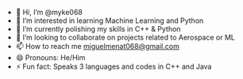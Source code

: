 - 👋 Hi, I’m @myke068
- 👀 I’m interested in learning Machine Learning and Python
- 🌱 I’m currently polishing my skills in C++ & Python
- 💞️ I’m looking to collaborate on projects related to Aerospace or ML
- 📫 How to reach me miguelmenat068@gmail.com 
- 😄 Pronouns: He/Him
- ⚡ Fun fact: Speaks 3 languages and codes in C++ and Java

<!---
myke068/myke068 is a ✨ special ✨ repository because its `README.md` (this file) appears on your GitHub profile.
You can click the Preview link to take a look at your changes.
--->
